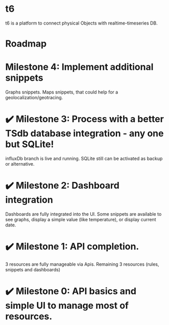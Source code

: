 t6
===========================
t6 is a platform to connect physical Objects with realtime-timeseries DB.

Roadmap
===========================
# Milestone 4: Implement additional snippets
Graphs snippets.
Maps snippets, that could help for a geolocalization/geotracing.

# :heavy_check_mark: Milestone 3: Process with a better TSdb database integration - any one but SQLite!
influxDb branch is live and running.
SQLite still can be activated as backup or alternative.

# :heavy_check_mark: Milestone 2: Dashboard integration
Dashboards are fully integrated into the UI.
Some snippets are available to see graphs, display a simple value (like temperature), or display current date.

# :heavy_check_mark: Milestone 1: API completion.
3 resources are fully manageable via Apis. Remaining 3 resources (rules, snippets and dashboards)

# :heavy_check_mark: Milestone 0: API basics and simple UI to manage most of resources.
